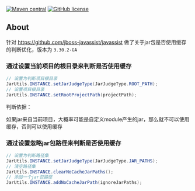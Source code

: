 [![Maven central](https://img.shields.io/maven-central/v/io.github.FlyJingFish.javassist/javassist)](https://central.sonatype.com/namespace/io.github.FlyJingFish.javassist)
[![GitHub license](https://img.shields.io/github/license/FlyJingFish/AndroidAOPPlugin.svg)](https://github.com/FlyJingFish/javassist/blob/master/LICENSE)
## About

针对 https://github.com/jboss-javassist/javassist 做了关于jar包是否使用缓存的判断优化，版本为 `3.30.2-GA`

### 通过设置当前项目的根目录来判断是否使用缓存
```java
// 设置为判断项目根目录
JarUtils.INSTANCE.setJarJudgeType(JarJudgeType.ROOT_PATH);
// 设置项目根目录
JarUtils.INSTANCE.setRootProjectPath(projectPath);
```

判断依据：

如果jar来自当前项目，大概率可能是自定义module产生的jar，那么就不可以使用缓存，否则可以使用缓存

### 通过设置忽略jar包路径来判断是否使用缓存
```java
// 设置为判断路径集
JarUtils.INSTANCE.setJarJudgeType(JarJudgeType.JAR_PATHS);
// 清空路径集
JarUtils.INSTANCE.clearNoCacheJarPaths();
// 添加一个jar包路径
JarUtils.INSTANCE.addNoCacheJarPath(ignoreJarPaths);
```
